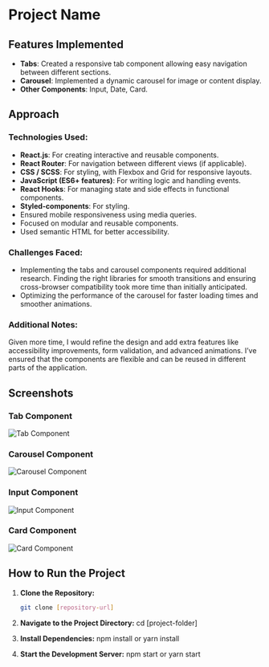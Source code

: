 # Project Name

## Features Implemented

- **Tabs**: Created a responsive tab component allowing easy navigation between different sections.
- **Carousel**: Implemented a dynamic carousel for image or content display.
- **Other Components**: Input, Date, Card.

## Approach

### Technologies Used:
- **React.js**: For creating interactive and reusable components.
- **React Router**: For navigation between different views (if applicable).
- **CSS / SCSS**: For styling, with Flexbox and Grid for responsive layouts.
- **JavaScript (ES6+ features)**: For writing logic and handling events.
- **React Hooks**: For managing state and side effects in functional components.
- **Styled-components**: For styling.
- Ensured mobile responsiveness using media queries.
- Focused on modular and reusable components.
- Used semantic HTML for better accessibility.

### Challenges Faced:
- Implementing the tabs and carousel components required additional research. Finding the right libraries for smooth transitions and ensuring cross-browser compatibility took more time than initially anticipated.
- Optimizing the performance of the carousel for faster loading times and smoother animations.

### Additional Notes:
Given more time, I would refine the design and add extra features like accessibility improvements, form validation, and advanced animations.
I’ve ensured that the components are flexible and can be reused in different parts of the application.

## Screenshots

### Tab Component
![Tab Component](assets/ss1.png)

### Carousel Component
![Carousel Component](path-to-screenshot2.png)

### Input Component
![Input Component](path-to-screenshot3.png)

### Card Component
![Card Component](path-to-screenshot4.png)

## How to Run the Project

1. **Clone the Repository:**

   ```bash
   git clone [repository-url]

2. **Navigate to the Project Directory:**
   cd [project-folder]

3. **Install Dependencies:**
   npm install or yarn install

4. **Start the Development Server:**
   npm start or yarn start

